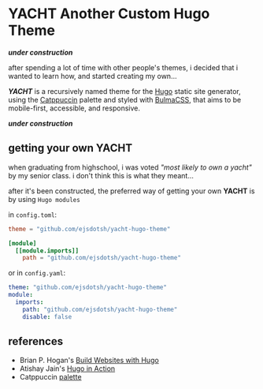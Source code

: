# YACHT Another Custom Hugo Theme

***under construction***

after spending a lot of time with other people's themes, i decided that i wanted to learn how, and started creating my own... 

***YACHT*** is a recursively named theme for the [Hugo][1] static site generator, using the [Catppuccin][2] palette and styled with [BulmaCSS][3], that aims to be mobile-first, accessible, and responsive.

***under construction***

## getting your own YACHT

when graduating from highschool, i was voted *"most likely to own a yacht"* by my senior class. i don't think this is what they meant...

after it's been constructed, the preferred way of getting your own **YACHT** is by using `Hugo modules`

in `config.toml`:

```toml
theme = "github.com/ejsdotsh/yacht-hugo-theme"

[module]
  [[module.imports]]
    path = "github.com/ejsdotsh/yacht-hugo-theme"
```

or in `config.yaml`:

```yaml
theme: "github.com/ejsdotsh/yacht-hugo-theme"
module:
  imports:
    path: "github.com/ejsdotsh/yacht-hugo-theme"
    disable: false
```

## references

- Brian P. Hogan's [Build Websites with Hugo](https://pragprog.com/titles/bhhugo/build-websites-with-hugo)
- Atishay Jain's [Hugo in Action](https://www.manning.com/books/hugo-in-action)
- Catppuccin [palette](https://github.com/catppuccin/palette/)

[1]: <https://gohugo.io> "Hugo"
[2]: <https://github.com/catppuccin/catppuccin/blob/main/docs/style-guide.md> "Catppuccin Style Guide"
[3]: <https://bulmaio> "BulmaCSS"
